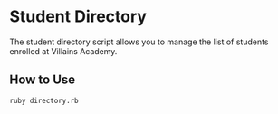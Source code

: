 # Student Directory #

The student directory script allows you to manage the list of students enrolled at
Villains Academy.

## How to Use ##

```shell
ruby directory.rb
```
